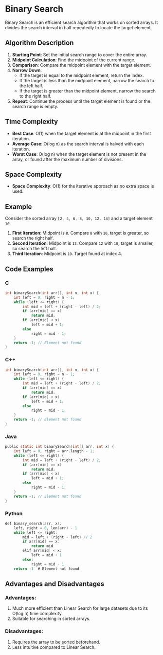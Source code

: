 # Binary Search

Binary Search is an efficient search algorithm that works on sorted arrays. It divides the search interval in half repeatedly to locate the target element.

## Algorithm Description

1. **Starting Point**: Set the initial search range to cover the entire array.
2. **Midpoint Calculation**: Find the midpoint of the current range.
3. **Comparison**: Compare the midpoint element with the target element.
4. **Narrow Down**: 
    - If the target is equal to the midpoint element, return the index.
    - If the target is less than the midpoint element, narrow the search to the left half.
    - If the target is greater than the midpoint element, narrow the search to the right half.
5. **Repeat**: Continue the process until the target element is found or the search range is empty.

## Time Complexity

- **Best Case**: O(1) when the target element is at the midpoint in the first iteration.
- **Average Case**: O(log n) as the search interval is halved with each iteration.
- **Worst Case**: O(log n) when the target element is not present in the array, or found after the maximum number of divisions.

## Space Complexity

- **Space Complexity**: O(1) for the iterative approach as no extra space is used.

## Example

Consider the sorted array `[2, 4, 6, 8, 10, 12, 14]` and a target element `10`.

1. **First Iteration**: Midpoint is `8`. Compare `8` with `10`, target is greater, so search the right half.
2. **Second Iteration**: Midpoint is `12`. Compare `12` with `10`, target is smaller, so search the left half.
3. **Third Iteration**: Midpoint is `10`. Target found at index 4.

## Code Examples

### C

```c
int binarySearch(int arr[], int n, int x) {
    int left = 0, right = n - 1;
    while (left <= right) {
        int mid = left + (right - left) / 2;
        if (arr[mid] == x)
            return mid;
        if (arr[mid] < x)
            left = mid + 1;
        else
            right = mid - 1;
    }
    return -1; // Element not found
}
```

### C++

```c
int binarySearch(int arr[], int n, int x) {
    int left = 0, right = n - 1;
    while (left <= right) {
        int mid = left + (right - left) / 2;
        if (arr[mid] == x)
            return mid;
        if (arr[mid] < x)
            left = mid + 1;
        else
            right = mid - 1;
    }
    return -1; // Element not found
}

```

### Java

```c
public static int binarySearch(int[] arr, int x) {
    int left = 0, right = arr.length - 1;
    while (left <= right) {
        int mid = left + (right - left) / 2;
        if (arr[mid] == x)
            return mid;
        if (arr[mid] < x)
            left = mid + 1;
        else
            right = mid - 1;
    }
    return -1; // Element not found
}

```

### Python

```c
def binary_search(arr, x):
    left, right = 0, len(arr) - 1
    while left <= right:
        mid = left + (right - left) // 2
        if arr[mid] == x:
            return mid
        elif arr[mid] < x:
            left = mid + 1
        else:
            right = mid - 1
    return -1  # Element not found

```


## Advantages and Disadvantages

### Advantages:
1. Much more efficient than Linear Search for large datasets due to its O(log n) time complexity.
2. Suitable for searching in sorted arrays.

### Disadvantages:
1. Requires the array to be sorted beforehand.
2. Less intuitive compared to Linear Search.

